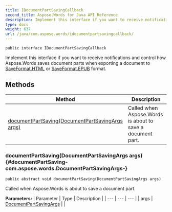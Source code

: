 ```yaml
---
title: IDocumentPartSavingCallback
second_title: Aspose.Words for Java API Reference
description: Implement this interface if you want to receive notifications and control how Aspose.Words saves document parts when exporting a document to  or  format.
type: docs
weight: 637
url: /java/com.aspose.words/idocumentpartsavingcallback/
---
```

```
public interface IDocumentPartSavingCallback
```

Implement this interface if you want to receive notifications and control how Aspose.Words saves document parts when exporting a document to [SaveFormat.HTML](../../com.aspose.words/saveformat\#HTML) or [SaveFormat.EPUB](../../com.aspose.words/saveformat\#EPUB) format.
## Methods

| Method | Description |
| --- | --- |
| [documentPartSaving(DocumentPartSavingArgs args)](#documentPartSaving-com.aspose.words.DocumentPartSavingArgs-) | Called when Aspose.Words is about to save a document part. |
### documentPartSaving(DocumentPartSavingArgs args) {#documentPartSaving-com.aspose.words.DocumentPartSavingArgs-}
```
public abstract void documentPartSaving(DocumentPartSavingArgs args)
```


Called when Aspose.Words is about to save a document part.

**Parameters:**
| Parameter | Type | Description |
| --- | --- | --- |
| args | [DocumentPartSavingArgs](../../com.aspose.words/documentpartsavingargs) |  |

